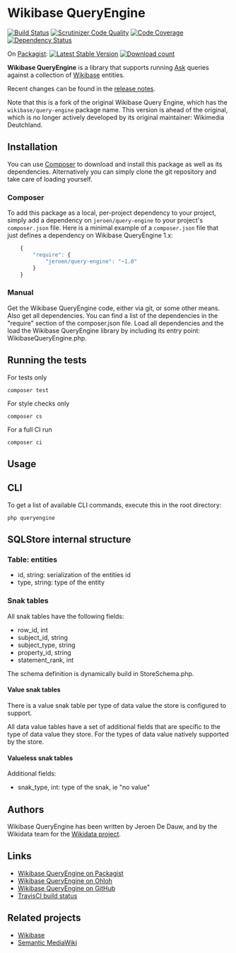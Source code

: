 # Wikibase QueryEngine

[![Build Status](https://secure.travis-ci.org/JeroenDeDauw/WikibaseQueryEngine.png?branch=master)](http://travis-ci.org/JeroenDeDauw/WikibaseQueryEngine)
[![Scrutinizer Code Quality](https://scrutinizer-ci.com/g/JeroenDeDauw/WikibaseQueryEngine/badges/quality-score.png?b=master)](https://scrutinizer-ci.com/g/JeroenDeDauw/WikibaseQueryEngine/?branch=master)
[![Code Coverage](https://scrutinizer-ci.com/g/JeroenDeDauw/WikibaseQueryEngine/badges/coverage.png?b=master)](https://scrutinizer-ci.com/g/JeroenDeDauw/WikibaseQueryEngine/?branch=master)
[![Dependency Status](https://www.versioneye.com/php/jeroen:query-engine/dev-master/badge.svg)](https://www.versioneye.com/php/jeroen:query-engine/dev-master)

On [Packagist](https://packagist.org/packages/jeroen/query-engine):
[![Latest Stable Version](https://poser.pugx.org/jeroen/query-engine/version.png)](https://packagist.org/packages/jeroen/query-engine)
[![Download count](https://poser.pugx.org/jeroen/query-engine/d/total.png)](https://packagist.org/packages/jeroen/query-engine)

**Wikibase QueryEngine** is a library that supports running [Ask](https://github.com/JeroenDeDauw/Ask)
queries against a collection of [Wikibase](http://wikiba.se) entities.

Recent changes can be found in the [release notes](RELEASE-NOTES.md).

Note that this is a fork of the original Wikibase Query Engine, which has the `wikibase/query-engine`
package name. This version is ahead of the original, which is no longer actively developed by its
original maintainer: Wikimedia Deutchland.

## Installation

You can use [Composer](http://getcomposer.org/) to download and install
this package as well as its dependencies. Alternatively you can simply clone
the git repository and take care of loading yourself.

### Composer

To add this package as a local, per-project dependency to your project, simply add a
dependency on `jeroen/query-engine` to your project's `composer.json` file.
Here is a minimal example of a `composer.json` file that just defines a dependency on
Wikibase QueryEngine 1.x:

```js
    {
        "require": {
            "jeroen/query-engine": "~1.0"
        }
    }
```

### Manual

Get the Wikibase QueryEngine code, either via git, or some other means. Also get all dependencies.
You can find a list of the dependencies in the "require" section of the composer.json file.
Load all dependencies and the load the Wikibase QueryEngine library by including its entry point:
WikibaseQueryEngine.php.

## Running the tests

For tests only

    composer test

For style checks only

	composer cs

For a full CI run

	composer ci

## Usage

## CLI

To get a list of available CLI commands, execute this in the root directory:

    php queryengine

## SQLStore internal structure

### Table: entities

* id, string: serialization of the entities id
* type, string: type of the entity

### Snak tables

All snak tables have the following fields:

* row_id, int
* subject_id, string
* subject_type, string
* property_id, string
* statement_rank, int

The schema definition is dynamically build in StoreSchema.php.

#### Value snak tables

There is a value snak table per type of data value the store is configured to support.

All data value tables have a set of additional fields that are specific to the type of
data value they store. For the types of data value natively supported by the store.

#### Valueless snak tables

Additional fields:

* snak_type, int: type of the snak, ie "no value"

## Authors

Wikibase QueryEngine has been written by Jeroen De Dauw, and by the Wikidata team for the
[Wikidata project](https://wikidata.org/).

## Links

* [Wikibase QueryEngine on Packagist](https://packagist.org/packages/jeroen/query-engine)
* [Wikibase QueryEngine on Ohloh](https://www.ohloh.net/p/wikibasequeryengine/)
* [Wikibase QueryEngine on GitHub](https://github.com/JeroenDeDauw/WikibaseQueryEngine)
* [TravisCI build status](https://travis-ci.org/JeroenDeDauw/WikibaseQueryEngine)

## Related projects

* [Wikibase](http://wikiba.se)
* [Semantic MediaWiki](https://semantic-mediawiki.org/)
